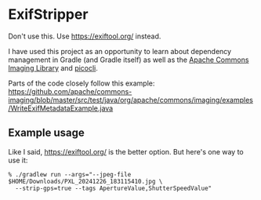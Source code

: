 # ExifStripper

Don't use this. Use https://exiftool.org/ instead.

I have used this project as an opportunity to learn
about dependency management in Gradle (and Gradle itself)
as well as the
[Apache Commons Imaging Library](https://commons.apache.org/proper/commons-imaging/)
and [picocli](https://picocli.info/).

Parts of the code closely follow this example:
https://github.com/apache/commons-imaging/blob/master/src/test/java/org/apache/commons/imaging/examples/WriteExifMetadataExample.java

## Example usage

Like I said, https://exiftool.org/ is the better option. But
here's one way to use it:

```
% ./gradlew run --args="--jpeg-file $HOME/Downloads/PXL_20241226_183115410.jpg \
  --strip-gps=true --tags ApertureValue,ShutterSpeedValue"
```